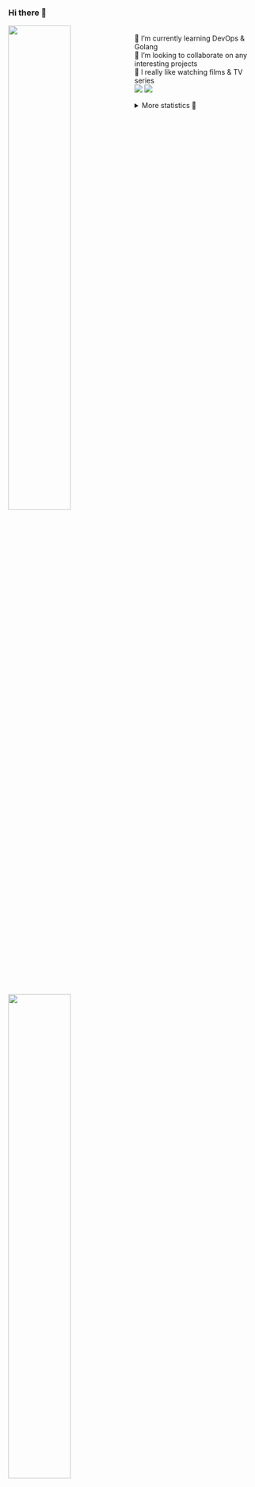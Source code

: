 ### Hi there 👋


[<img align="left" width="50%" src="https://github-readme-stats.vercel.app/api?username=rufusnufus&hide=issues&show_icons=true&count_private=true&theme=transparent&title_color=FF6F40&text_color=FBF9F8&icon_color=F48242&hide_border=true&hide_title=true#gh-dark-mode-only">](https://metrics.lecoq.io/rufusnufus#gh-dark-mode-only)
[<img align="left" width="50%" src="https://github-readme-stats.vercel.app/api?username=rufusnufus&hide=issues&show_icons=true&count_private=true&theme=transparent&title_color=FF6533&text_color=4D4644&icon_color=FF8038&hide_border=true&hide_title=true#gh-light-mode-only">](https://metrics.lecoq.io/rufusnufus#gh-light-mode-only)

<p>
  <br>
  🌱 I’m currently learning DevOps & Golang</br>
  👯 I’m looking to collaborate on any interesting projects</br>
  🎥 I really like watching films & TV series</br>
  <a href="https://linkedin.com/in/rufusnufus"><img src="https://img.shields.io/badge/linkedin-0077B5.svg?style=for-the-badge&logo=linkedin&logoColor=white"/></a>
  <a href="https://t.me/rufusnufus"><img src="https://img.shields.io/badge/-telegram-black?style=for-the-badge&color=blue&logo=telegram"/></a>
</p>

<p text-align="left">
<details>
  <summary>More statistics 👀</summary><br/>

<!--START_SECTION:waka-->
![Code Time](http://img.shields.io/badge/Code%20Time-551%20hrs%2017%20mins-blue)

![Profile Views](http://img.shields.io/badge/Profile%20Views-0-blue)

**I'm an Early 🐤** 

```text
🌞 Morning                9536 commits        ██████░░░░░░░░░░░░░░░░░░░   22.44 % 
🌆 Daytime                24731 commits       ███████████████░░░░░░░░░░   58.21 % 
🌃 Evening                7420 commits        ████░░░░░░░░░░░░░░░░░░░░░   17.46 % 
🌙 Night                  801 commits         ░░░░░░░░░░░░░░░░░░░░░░░░░   01.89 % 
```
📅 **I'm Most Productive on Monday** 

```text
Monday                   8819 commits        █████░░░░░░░░░░░░░░░░░░░░   20.76 % 
Tuesday                  8086 commits        █████░░░░░░░░░░░░░░░░░░░░   19.03 % 
Wednesday                8589 commits        █████░░░░░░░░░░░░░░░░░░░░   20.22 % 
Thursday                 8423 commits        █████░░░░░░░░░░░░░░░░░░░░   19.82 % 
Friday                   7322 commits        ████░░░░░░░░░░░░░░░░░░░░░   17.23 % 
Saturday                 815 commits         ░░░░░░░░░░░░░░░░░░░░░░░░░   01.92 % 
Sunday                   434 commits         ░░░░░░░░░░░░░░░░░░░░░░░░░   01.02 % 
```


📊 **This Week I Spent My Time On** 

```text
💬 Programming Languages: 
Go                       4 hrs 4 mins        ████████░░░░░░░░░░░░░░░░░   31.34 % 
HCL                      3 hrs 11 mins       ██████░░░░░░░░░░░░░░░░░░░   24.63 % 
Other                    2 hrs 25 mins       █████░░░░░░░░░░░░░░░░░░░░   18.69 % 
Terraform                1 hr 2 mins         ██░░░░░░░░░░░░░░░░░░░░░░░   08.00 % 
JSON                     49 mins             ██░░░░░░░░░░░░░░░░░░░░░░░   06.36 % 

🔥 Editors: 
VS Code                  10 hrs 42 mins      █████████████████████░░░░   82.52 % 
iTerm2                   2 hrs 16 mins       ████░░░░░░░░░░░░░░░░░░░░░   17.48 % 
```

**I Mostly Code in Go** 

```text
Python                   14 repos            ██░░░░░░░░░░░░░░░░░░░░░░░   09.33 % 
Smarty                   10 repos            ██░░░░░░░░░░░░░░░░░░░░░░░   06.67 % 
HCL                      7 repos             █░░░░░░░░░░░░░░░░░░░░░░░░   04.67 % 
Kotlin                   5 repos             █░░░░░░░░░░░░░░░░░░░░░░░░   03.33 % 
HTML                     5 repos             █░░░░░░░░░░░░░░░░░░░░░░░░   03.33 % 
```




 Last Updated on 20/12/2023 00:58:36 UTC
<!--END_SECTION:waka-->

</details>
</p>
